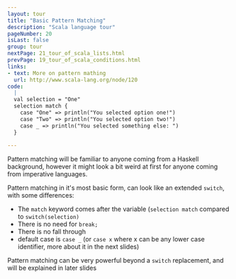```yaml
---
layout: tour
title: "Basic Pattern Matching"
description: "Scala language tour"
pageNumber: 20
isLast: false
group: tour
nextPage: 21_tour_of_scala_lists.html
prevPage: 19_tour_of_scala_conditions.html
links:
- text: More on pattern mathing
  url: http://www.scala-lang.org/node/120
code:
  |
  val selection = "One"  
  selection match {  
    case "One" => println("You selected option one!")  
    case "Two" => println("You selected option two!")  
    case _ => println("You selected something else: ")  
  }  
  
---
```


Pattern matching will be familiar to anyone coming from a Haskell background, however it might look a bit weird at first for anyone coming from imperative languages. 

Pattern matching in it's most basic form, can look like an extended `switch`, with some differences:

- The `match` keyword comes after the variable (`selection match` compared to `switch(selection)`
- There is no need for `break;` 
- There is no fall through
- default case is `case _` (or `case x` where x can be any lower case identifier, more about it in the next slides)

Pattern matching can be very powerful beyond a `switch` replacement, and will be explained in later slides